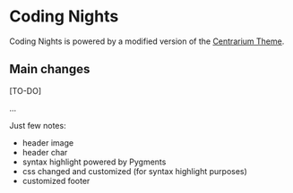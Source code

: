 # Coding Nights
Coding Nights is powered by a modified version of the [Centrarium Theme](https://github.com/bencentra/centrarium).

## Main changes
[TO-DO]

...

Just few notes:

- header image
- header char
- syntax highlight powered by Pygments
- css changed and customized (for syntax highlight purposes)
- customized footer
